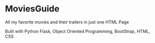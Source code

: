 # MoviesGuide
All my favorite movies and their trailers in just one HTML Page


Built with Python Flask, Object Oriented Programming, BootStrap, HTML, CSS
